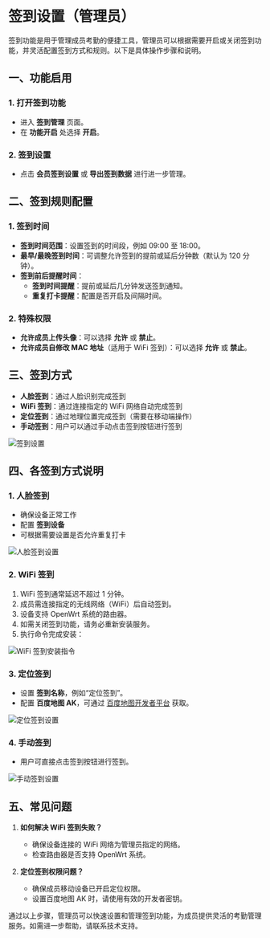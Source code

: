 # 签到设置（管理员）

签到功能是用于管理成员考勤的便捷工具，管理员可以根据需要开启或关闭签到功能，并灵活配置签到方式和规则。以下是具体操作步骤和说明。

## 一、功能启用

### 1. 打开签到功能
- 进入 **签到管理** 页面。
- 在 **功能开启** 处选择 **开启**。

### 2. 签到设置
- 点击 **会员签到设置** 或 **导出签到数据** 进行进一步管理。

## 二、签到规则配置

### 1. 签到时间
- **签到时间范围**：设置签到的时间段，例如 09:00 至 18:00。
- **最早/最晚签到时间**：可调整允许签到的提前或延后分钟数（默认为 120 分钟）。
- **签到前后提醒时间**：
  - **签到时间提醒**：提前或延后几分钟发送签到通知。
  - **重复打卡提醒**：配置是否开启及间隔时间。

### 2. 特殊权限
- **允许成员上传头像**：可以选择 **允许** 或 **禁止**。
- **允许成员自修改 MAC 地址**（适用于 WiFi 签到）：可以选择 **允许** 或 **禁止**。

## 三、签到方式

- **人脸签到**：通过人脸识别完成签到
- **WiFi 签到**：通过连接指定的 WiFi 网络自动完成签到
- **定位签到**：通过地理位置完成签到（需要在移动端操作）
- **手动签到**：用户可以通过手动点击签到按钮进行签到


![签到设置](/images/zh/cin_set_1.png)

## 四、各签到方式说明

### 1. 人脸签到
- 确保设备正常工作
- 配置 **签到设备**
- 可根据需要设置是否允许重复打卡

![人脸签到设置](/images/zh/cin_set_2.png)

### 2. WiFi 签到

1. WiFi 签到通常延迟不超过 1 分钟。
2. 成员需连接指定的无线网络（WiFi）后自动签到。
3. 设备支持 OpenWrt 系统的路由器。
4. 如需关闭签到功能，请务必重新安装服务。
5. 执行命令完成安装：

![WiFi 签到安装指令](/images/zh/cin_set_3.png)

### 3. 定位签到
- 设置 **签到名称**，例如“定位签到”。
- 配置 **百度地图 AK**，可通过 [百度地图开发者平台](https://lbs.baidu.com/) 获取。

![定位签到设置](/images/zh/cin_set_4.png)

### 4. 手动签到
- 用户可直接点击签到按钮进行签到。

![手动签到设置](/images/zh/cin_set_5.png)

## 五、常见问题

1. **如何解决 WiFi 签到失败？**
   - 确保设备连接的 WiFi 网络为管理员指定的网络。
   - 检查路由器是否支持 OpenWrt 系统。

2. **定位签到权限问题？**
   - 确保成员移动设备已开启定位权限。
   - 设置百度地图 AK 时，请使用有效的开发者密钥。

通过以上步骤，管理员可以快速设置和管理签到功能，为成员提供灵活的考勤管理服务。如需进一步帮助，请联系技术支持。